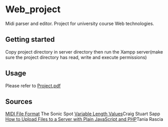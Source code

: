 # Web_project
Midi parser and editor. Project for university course Web technologies.
## Getting started
Copy project directory in server directory then run the Xampp server(make sure the project directory has read, write and execute permissions)
## Usage
Please refer to [Project.pdf](https://github.com/Ivaylogi98/Web_project/blob/master/Project.pdf)
## Sources
[MIDI File Format](https://web.archive.org/web/20141227205754/http://www.sonicspot.com:80/guide/midifiles.html) The Sonic Spot
[Variable Length Values](http://www.ccarh.org/courses/253/handout/vlv/)Craig Stuart Sapp
[How to Upload Files to a Server with Plain JavaScript and PHP](https://www.taniarascia.com/how-to-upload-files-to-a-server-with-plain-javascript-and-php/)Tania Rascia

